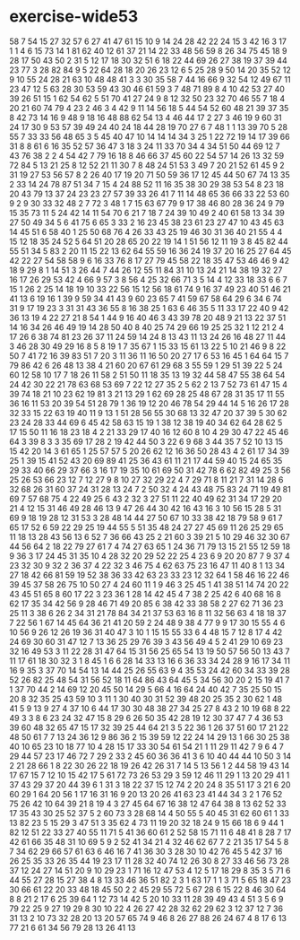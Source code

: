 # exercise-wide53
58
7
54
15
27
32
57
6
27
41
47
61
15
10
9
14
24
28
42
22
24
15
3
42
16
3
17
1
1
4
6
15
73
14
1
81
62
40
12
61
37
21
14
22
33
48
56
59
8
26
34
75
45
18
9
28
17
50
43
50
2
31
5
12
17
18
30
32
51
6
18
22
44
69
26
27
38
19
37
39
44
23
77
3
28
82
84
9
5
22
64
28
18
20
26
23
12
6
5
25
28
9
50
14
20
35
52
12
9
10
55
24
28
21
63
10
48
48
41
3
3
30
35
58
7
44
16
66
9
32
54
12
49
67
11
23
47
12
5
63
28
30
53
59
43
30
46
61
59
3
7
48
71
89
8
4
10
42
53
27
40
39
26
51
15
1
62
54
62
5
51
70
41
27
24
9
8
12
32
50
23
32
70
46
55
7
18
4
20
21
60
74
79
4
23
2
46
3
4
42
9
11
14
56
18
5
44
54
52
60
48
21
39
37
35
8
42
73
14
16
9
48
9
18
16
48
88
62
54
13
4
46
44
17
2
27
3
46
19
9
60
31
24
17
30
9
53
57
39
49
24
40
24
18
44
28
19
70
27
6
7
48
1
1
13
39
70
5
28
55
7
33
33
56
48
65
3
5
45
40
47
10
14
14
14
34
3
25
1
22
72
19
14
17
39
66
31
8
8
61
6
16
35
52
57
36
47
3
18
3
24
11
33
70
34
4
34
51
50
44
69
12
7
43
76
38
2
2
4
54
42
7
79
16
18
8
46
66
37
45
60
22
54
57
14
26
13
32
59
72
84
5
13
21
25
8
12
52
21
11
30
7
8
48
24
51
53
3
49
7
20
21
52
61
45
9
2
31
19
27
53
56
57
8
2
26
40
17
19
20
71
50
59
36
17
12
45
44
50
67
74
13
35
2
33
14
24
78
87
51
34
7
15
4
24
88
52
11
16
35
38
30
29
38
53
54
8
23
18
20
43
79
13
37
24
23
23
27
57
39
33
26
41
7
11
14
48
65
36
66
33
22
53
60
9
2
9
30
33
32
48
2
7
72
3
48
1
7
15
63
67
79
9
17
38
46
80
28
36
24
9
79
15
35
73
11
5
24
42
14
11
54
70
6
21
7
18
7
24
39
10
49
2
40
61
58
13
34
39
27
50
49
34
5
6
41
75
6
65
3
33
2
16
23
45
38
23
61
23
27
47
10
43
45
63
14
45
51
6
58
40
1
25
50
68
76
4
26
33
43
25
19
46
30
31
36
40
21
55
4
4
15
12
18
35
24
52
5
64
51
20
28
65
20
22
19
14
1
51
56
12
11
19
3
8
45
82
44
55
51
34
5
83
2
20
11
15
22
13
62
64
55
59
16
36
24
19
37
20
16
25
27
64
45
42
22
27
54
58
58
9
6
16
33
76
8
17
27
79
45
58
22
18
35
47
53
46
46
9
42
18
9
29
8
1
14
51
3
26
44
7
44
26
12
55
11
84
31
10
13
24
21
14
38
19
32
27
16
17
26
29
53
42
4
66
9
57
3
8
56
4
25
32
66
71
3
5
14
4
12
33
18
33
6
6
7
15
1
26
2
25
14
18
19
10
33
22
56
15
12
56
18
61
74
9
16
37
49
23
40
51
46
21
41
13
6
19
16
1
39
9
59
34
41
43
9
60
23
65
7
41
59
67
58
64
29
6
34
6
74
31
9
17
19
23
3
31
31
43
36
55
8
16
38
25
1
63
6
46
35
5
11
33
17
22
40
9
42
36
13
19
4
22
27
21
8
54
1
44
9
16
40
46
3
43
39
78
20
48
9
21
13
22
37
51
14
16
34
26
46
49
19
14
28
50
40
8
40
25
74
29
66
19
25
25
32
1
12
21
2
4
17
26
6
38
74
81
23
26
37
11
24
59
14
24
8
13
43
11
13
24
26
16
48
27
11
44
3
46
28
30
49
29
16
8
5
8
19
1
7
35
67
1
15
33
15
61
13
22
5
10
21
46
9
8
22
50
7
41
72
16
39
83
51
7
20
3
11
36
11
16
50
20
27
17
6
53
16
45
1
64
64
15
7
79
86
42
6
26
48
13
38
4
21
60
20
67
61
29
68
3
55
59
1
29
51
39
22
5
24
60
12
58
10
17
7
18
26
11
58
2
51
50
11
18
35
13
19
32
44
58
47
55
38
64
54
24
42
30
22
21
78
63
68
53
69
7
22
12
27
35
2
5
62
2
13
7
52
73
61
47
15
4
39
74
18
21
10
23
62
19
81
3
21
13
29
1
62
69
28
25
48
67
28
31
35
17
11
55
36
16
11
53
20
39
54
51
28
79
1
36
19
12
20
46
78
54
29
44
14
5
16
26
17
28
32
33
15
22
63
19
40
11
9
13
1
51
28
56
55
30
68
13
32
47
20
37
39
5
30
62
23
24
28
33
44
69
6
45
42
58
63
15
19
1
38
12
38
19
40
34
62
64
28
62
5
17
15
50
11
16
18
23
18
4
2
21
33
29
17
40
16
12
60
8
10
4
29
30
47
22
45
46
64
3
39
8
3
3
35
69
17
28
2
19
42
44
50
3
22
6
9
68
3
44
35
7
52
10
13
15
15
42
20
14
3
61
65
1
25
57
57
5
20
26
62
12
16
36
50
28
43
4
2
61
17
34
39
25
1
39
15
41
52
43
20
69
89
41
25
36
43
61
11
21
17
44
59
40
15
24
65
35
29
33
40
66
29
37
66
3
16
17
19
35
10
61
69
50
31
42
78
6
62
82
49
25
3
56
25
26
53
66
23
12
7
12
27
9
8
10
27
32
29
22
4
7
29
71
8
11
21
7
31
14
28
6
32
68
26
31
60
37
24
31
28
13
24
7
2
50
32
4
24
43
48
75
83
24
71
19
49
81
69
7
57
68
75
4
22
49
25
6
43
2
32
3
27
51
11
22
40
49
62
31
34
17
29
20
21
4
12
15
31
46
49
28
46
13
9
47
26
44
30
42
16
43
16
3
10
56
15
28
5
31
69
9
18
19
28
12
31
53
3
28
48
14
44
27
50
67
10
33
38
42
18
79
58
9
61
7
65
17
52
6
59
22
29
25
19
44
55
5
51
35
48
24
27
27
45
69
11
26
25
29
65
11
18
13
28
43
56
13
6
52
7
36
66
43
25
2
21
60
3
39
21
5
10
29
46
32
30
67
44
56
64
2
18
22
79
27
61
7
4
74
27
63
65
1
24
36
71
79
13
15
21
55
12
59
18
9
36
3
17
24
45
31
35
10
4
28
32
20
29
52
22
25
4
23
6
9
20
20
87
7
9
37
4
23
32
30
9
32
2
36
37
4
22
32
3
46
75
4
62
63
75
23
16
47
11
40
8
1
13
34
27
18
42
66
81
59
19
52
38
36
33
42
63
23
33
23
12
32
64
1
58
46
16
22
46
39
45
37
58
26
75
10
50
27
4
24
60
11
1
9
46
3
25
45
1
41
38
51
14
74
20
22
43
45
51
65
8
60
17
22
3
23
36
1
28
14
42
45
4
7
38
2
25
42
6
40
68
16
8
62
17
35
34
42
56
9
28
46
71
49
20
85
6
38
42
33
38
58
2
27
62
71
36
23
25
11
3
38
6
26
2
34
31
21
78
84
34
21
37
53
63
16
8
11
32
56
63
4
18
18
37
7
22
56
1
67
14
45
64
36
21
41
20
59
2
24
48
9
38
4
77
9
9
17
30
15
55
4
6
10
56
9
26
12
26
19
36
31
40
47
3
10
1
15
15
55
33
6
4
48
15
7
12
8
17
4
42
24
69
30
60
31
47
12
7
13
36
25
29
76
39
3
43
56
49
4
5
2
41
29
10
69
23
32
16
49
53
3
11
22
28
31
47
64
15
31
56
25
65
54
13
19
50
57
56
50
13
43
7
11
17
61
18
30
32
3
1
8
45
1
6
6
28
14
33
13
16
6
36
33
34
24
28
9
16
17
34
11
16
9
35
3
37
70
14
54
13
14
44
25
26
55
63
9
4
35
53
24
42
60
34
33
39
28
52
26
82
25
48
54
31
56
52
18
11
64
86
43
64
45
5
34
56
30
20
2
15
19
41
7
1
37
70
44
2
14
69
12
20
45
50
14
29
5
66
4
16
64
24
40
42
7
35
25
50
15
20
8
32
35
25
43
59
10
3
11
1
30
40
30
31
52
39
48
20
25
35
2
30
62
1
48
41
5
9
13
9
27
4
37
10
6
44
17
30
30
48
38
27
34
25
27
8
43
2
10
19
68
8
22
49
3
3
8
6
23
24
32
47
15
8
29
6
26
50
35
42
28
19
12
30
37
47
7
4
36
53
39
60
48
32
65
47
15
17
32
39
25
44
64
21
3
5
22
36
1
26
37
51
60
17
21
22
48
50
61
7
7
13
24
36
12
9
86
36
2
15
39
59
12
22
24
14
29
13
1
66
30
25
38
40
10
65
23
10
18
77
10
4
28
15
17
33
30
54
61
54
21
1
11
29
11
42
7
9
6
4
7
29
44
57
23
17
46
72
7
29
2
33
2
45
60
36
36
41
3
6
10
40
44
44
10
50
3
14
2
21
28
66
1
8
22
30
26
22
18
19
26
42
26
31
7
14
5
13
56
1
2
44
58
19
43
14
17
67
15
7
12
10
15
42
17
5
61
72
73
26
53
29
3
59
12
46
11
29
1
13
20
29
41
1
37
43
29
37
20
44
39
6
1
31
3
18
22
37
15
12
74
2
20
24
8
35
51
17
3
21
6
20
60
29
1
64
20
56
1
17
16
31
16
9
20
13
20
26
41
63
23
41
44
34
3
2
1
76
52
75
26
42
10
64
39
21
8
19
4
3
27
45
64
67
16
38
12
47
64
38
8
13
62
52
33
17
35
43
30
25
52
37
5
2
60
73
3
28
68
14
4
50
55
5
40
45
31
62
60
61
1
33
13
82
23
5
15
29
3
47
51
3
35
62
4
73
11
19
20
32
18
24
9
15
66
18
6
9
44
1
82
12
51
22
33
27
40
55
11
71
5
41
36
60
61
2
52
58
15
71
11
6
48
41
8
28
7
17
42
61
66
35
48
31
10
69
5
9
2
52
41
34
21
4
32
46
62
67
7
2
21
35
17
54
5
8
7
34
62
29
66
57
61
63
6
46
16
7
41
36
30
3
28
30
10
42
76
45
5
42
37
16
26
25
35
33
26
35
44
19
23
17
11
28
32
40
74
12
26
30
8
27
33
46
56
73
28
37
12
24
27
14
51
20
9
10
29
23
1
71
16
12
47
53
4
12
5
17
18
29
8
35
3
5
71
6
44
55
27
28
15
27
38
4
8
13
33
46
36
51
82
2
3
1
63
17
1
1
3
71
5
65
18
47
23
30
66
61
22
20
33
48
18
45
50
2
2
45
29
55
72
5
67
28
6
15
22
8
46
30
64
8
8
21
2
17
6
25
39
64
1
12
73
14
42
5
20
10
33
11
28
39
49
43
4
51
3
5
6
9
79
22
25
9
27
19
29
8
30
10
22
4
26
27
42
28
32
62
29
62
3
12
37
12
7
36
31
13
2
10
73
32
28
20
13
20
57
65
74
9
46
8
26
27
88
26
24
67
4
8
17
6
13
77
21
6
61
34
56
79
28
13
26
41
13
